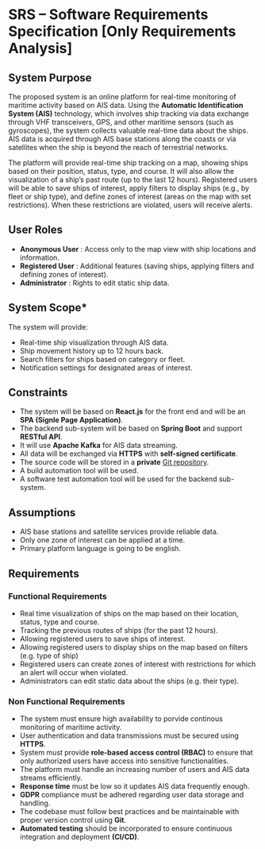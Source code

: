 # **SRS – Software Requirements Specification [Only Requirements Analysis]**

## System Purpose

The proposed system is an online platform for real-time monitoring of maritime activity based on AIS data. Using the **Automatic Identification System (AIS)** technology, which involves ship tracking via data exchange through VHF transceivers, GPS, and other maritime sensors (such as gyroscopes), the system collects valuable real-time data about the ships. AIS data is acquired through AIS base stations along the coasts or via satellites when the ship is beyond the reach of terrestrial networks.

The platform will provide real-time ship tracking on a map, showing ships based on their position, status, type, and course. It will also allow the visualization of a ship’s past route (up to the last 12 hours). Registered users will be able to save ships of interest, apply filters to display ships (e.g., by fleet or ship type), and define zones of interest (areas on the map with set restrictions). When these restrictions are violated, users will receive alerts.

## User Roles

- **Anonymous User** : Access only to the map view with ship locations and information.
- **Registered User** : Additional features (saving ships, applying filters and defining zones of interest).
- **Administrator** : Rights to edit static ship data.

## System Scope\*

The system will provide:

- Real-time ship visualization through AIS data.
- Ship movement history up to 12 hours back.
- Search filters for ships based on category or fleet.
- Notification settings for designated areas of interest.

## Constraints

- The system will be based on **React.js** for the front end and will be an **SPA (Signle Page Application)**.
- The backend sub-system will be based on **Spring Boot** and support **RESTful API**.
- It will use **Apache Kafka** for AIS data streaming.
- All data will be exchanged via **HTTPS** with **self-signed certificate**.
- The source code will be stored in a **private** [Git repository](https://github.com/erikk03/softwareTechnology).
- A build automation tool will be used.
- A software test automation tool will be used for the backend sub-system.

## Assumptions

- AIS base stations and satellite services provide reliable data.
- Only one zone of interest can be applied at a time.
- Primary platform language is going to be english.

## Requirements

### Functional Requirements

- Real time visualization of ships on the map based on their location, status, type and course.
- Tracking the previous routes of ships (for the past 12 hours).
- Allowing registered users to save ships of interest.
- Allowing registered users to display ships on the map based on filters (e.g. type of ship)
- Registered users can create zones of interest with restrictions for which an alert will occur when violated.
- Administrators can edit static data about the ships (e.g. their type).

### Non Functional Requirements

- The system must ensure high availability to porvide continous monitoring of maritime activity.
- User authentication and data transmissions must be secured using **HTTPS**.
- System must provide **role-based access control (RBAC)** to ensure that only authorized users have access into sensitive functionalities.
- The platform must handle an increasing number of users and AIS data streams efficiently.
- **Response time** must be low so it updates AIS data frequently enough.
- **GDPR** compliance must be adhered regarding user data storage and handling.
- The codebase must follow best practices and be maintainable with proper version control using **Git**.
- **Automated testing** should be incorporated to ensure continuous integration and deployment **(CI/CD)**.

